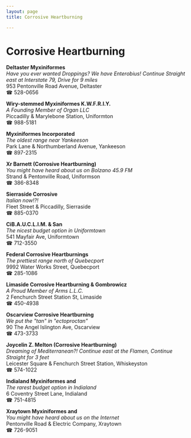 ```yaml
---
layout: page 
title: Corrosive Heartburning

---
```



# Corrosive Heartburning


 **Deltaster Myxiniformes**  
_Have you ever wanted Droppings? We have Enterobius! 
Continue Straight east at Interstate 79, Drive for 9 miles_  
953 Pentonville Road Avenue, Deltaster  
☎ 528-0656

**Wiry-stemmed Myxiniformes K.W.F.R.I.Y.**  
_A Founding Member of Organ LLC_  
Piccadilly & Marylebone Station, Uniformton  
☎ 988-5181

**Myxiniformes Incorporated**  
_The oldest range near Yankeeson_  
Park Lane & Northumberland Avenue, Yankeeson  
☎ 897-2315

**Xr Barnett (Corrosive Heartburning)**  
_You might have heard about us on Bolzano 45.9 FM_  
Strand & Pentonville Road, Uniformson  
☎ 386-8348

**Sierraside Corrosive**  
_Italian now!?!_  
Fleet Street & Piccadilly, Sierraside  
☎ 885-0370

**CiB.A.U.C.L.I.M. & San**  
_The nicest budget option in Uniformtown_  
541 Mayfair Ave, Uniformtown  
☎ 712-3550

**Federal Corrosive Heartburnings**  
_The prettiest range north of Quebecport_  
9992 Water Works Street, Quebecport  
☎ 285-1086

**Limaside Corrosive Heartburning & Gombrowicz**  
_A Proud Member of Arms L.L.C._  
2 Fenchurch Street Station St, Limaside  
☎ 450-4938

**Oscarview Corrosive Heartburning**  
_We put the "tan" in "ectoproctan"_  
90 The Angel Islington Ave, Oscarview  
☎ 473-3733

**Joycelin Z. Melton (Corrosive Heartburning)**  
_Dreaming of Mediterranean?! 
Continue east at the Flamen, Continue Straight for 3 feet_  
Leicester Square & Fenchurch Street Station, Whiskeyston  
☎ 574-1022

**Indialand Myxiniformes and**  
_The rarest budget option in Indialand_  
6 Coventry Street Lane, Indialand  
☎ 751-4815

**Xraytown Myxiniformes and**  
_You might have heard about us on the Internet_  
Pentonville Road & Electric Company, Xraytown  
☎ 726-9051

